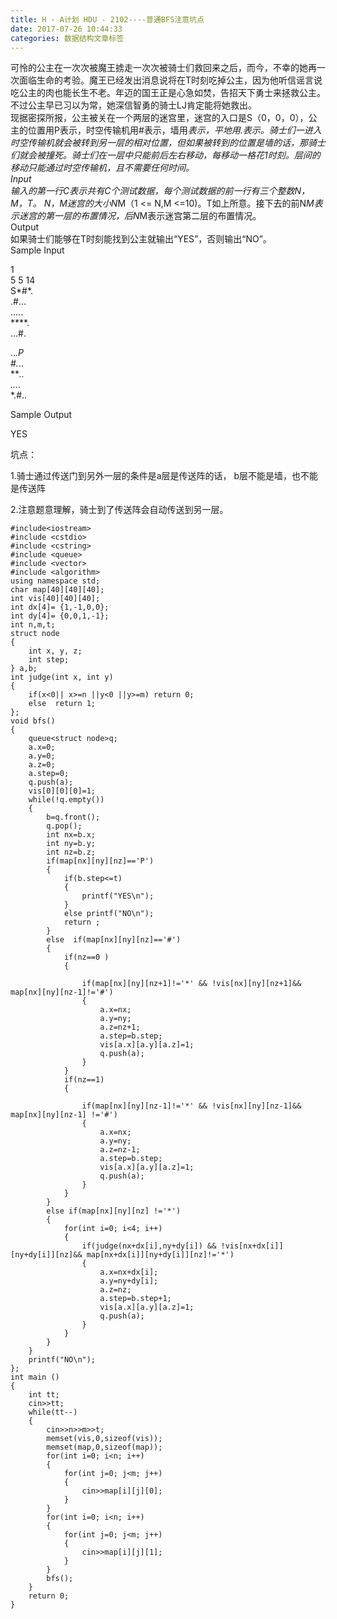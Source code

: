 ```yaml
---
title: H - A计划 HDU - 2102----普通BFS注意坑点
date: 2017-07-26 10:44:33
categories: 数据结构文章标签
---
```

可怜的公主在一次次被魔王掳走一次次被骑士们救回来之后，而今，不幸的她再一次面临生命的考验。魔王已经发出消息说将在T时刻吃掉公主，因为他听信谣言说吃公主的肉也能长生不老。年迈的国王正是心急如焚，告招天下勇士来拯救公主。不过公主早已习以为常，她深信智勇的骑士LJ肯定能将她救出。  
现据密探所报，公主被关在一个两层的迷宫里，迷宫的入口是S（0，0，0），公主的位置用P表示，时空传输机用#表示，墙用*表<!-- more -->示，平地用.表示。骑士们一进入时空传输机就会被转到另一层的相对位置，但如果被转到的位置是墙的话，那骑士们就会被撞死。骑士们在一层中只能前后左右移动，每移动一格花1时刻。层间的移动只能通过时空传输机，且不需要任何时间。  
Input  
输入的第一行C表示共有C个测试数据，每个测试数据的前一行有三个整数N，M，T。 N，M迷宫的大小N*M（1 <= N,M
<=10)。T如上所意。接下去的前N*M表示迷宫的第一层的布置情况，后N*M表示迷宫第二层的布置情况。  
Output  
如果骑士们能够在T时刻能找到公主就输出“YES”，否则输出“NO”。  
Sample Input  
  
1  
5 5 14  
S*#*.  
.#...  
.....  
****.  
...#.  
  
..*.P  
#.*..  
***..  
...*.  
*.#..   
  
Sample Output  
  

YES

坑点：

1.骑士通过传送门到另外一层的条件是a层是传送阵的话， b层不能是墙，也不能是传送阵

2.注意题意理解，骑士到了传送阵会自动传送到另一层。  

    
    
    #include<iostream>
    #include <cstdio>
    #include <cstring>
    #include <queue>
    #include <vector>
    #include <algorithm>
    using namespace std;
    char map[40][40][40];
    int vis[40][40][40];
    int dx[4]= {1,-1,0,0};
    int dy[4]= {0,0,1,-1};
    int n,m,t;
    struct node
    {
        int x, y, z;
        int step;
    } a,b;
    int judge(int x, int y)
    {
        if(x<0|| x>=n ||y<0 ||y>=m) return 0;
        else  return 1;
    };
    void bfs()
    {
        queue<struct node>q;
        a.x=0;
        a.y=0;
        a.z=0;
        a.step=0;
        q.push(a);
        vis[0][0][0]=1;
        while(!q.empty())
        {
            b=q.front();
            q.pop();
            int nx=b.x;
            int ny=b.y;
            int nz=b.z;
            if(map[nx][ny][nz]=='P')
            {
                if(b.step<=t)
                {
                    printf("YES\n");
                }
                else printf("NO\n");
                return ;
            }
            else  if(map[nx][ny][nz]=='#')
            {
                if(nz==0 )
                {
    
                    if(map[nx][ny][nz+1]!='*' && !vis[nx][ny][nz+1]&& map[nx][ny][nz-1]!='#')
                    {
                        a.x=nx;
                        a.y=ny;
                        a.z=nz+1;
                        a.step=b.step;
                        vis[a.x][a.y][a.z]=1;
                        q.push(a);
                    }
                }
                if(nz==1)
                {
    
                    if(map[nx][ny][nz-1]!='*' && !vis[nx][ny][nz-1]&& map[nx][ny][nz-1] !='#')
                    {
                        a.x=nx;
                        a.y=ny;
                        a.z=nz-1;
                        a.step=b.step;
                        vis[a.x][a.y][a.z]=1;
                        q.push(a);
                    }
                }
            }
            else if(map[nx][ny][nz] !='*')
            {
                for(int i=0; i<4; i++)
                {
                    if(judge(nx+dx[i],ny+dy[i]) && !vis[nx+dx[i]][ny+dy[i]][nz]&& map[nx+dx[i]][ny+dy[i]][nz]!='*')
                    {
                        a.x=nx+dx[i];
                        a.y=ny+dy[i];
                        a.z=nz;
                        a.step=b.step+1;
                        vis[a.x][a.y][a.z]=1;
                        q.push(a);
                    }
                }
            }
        }
        printf("NO\n");
    };
    int main ()
    {
        int tt;
        cin>>tt;
        while(tt--)
        {
            cin>>n>>m>>t;
            memset(vis,0,sizeof(vis));
            memset(map,0,sizeof(map));
            for(int i=0; i<n; i++)
            {
                for(int j=0; j<m; j++)
                {
                    cin>>map[i][j][0];
                }
            }
            for(int i=0; i<n; i++)
            {
                for(int j=0; j<m; j++)
                {
                    cin>>map[i][j][1];
                }
            }
            bfs();
        }
        return 0;
    }
    

  

